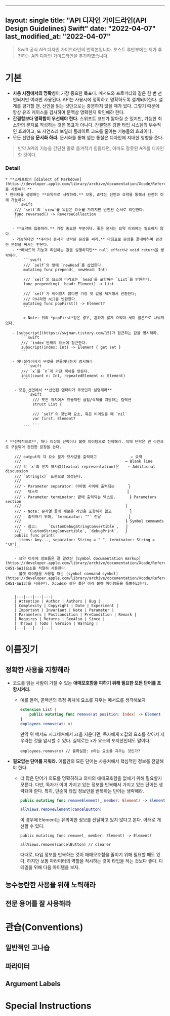
---
layout: single
title: "API 디자인 가이드라인(API Design Guidelines) Swift"
date: "2022-04-07"
last_modified_at: "2022-04-07"
---

> Swift 공식 API 디자인 가이드라인의 번역본입니다.
> 포스트 후반부에는 제가 추천하는 API 디자인 가이드라인을 추가하였습니다.

# 기본

- **사용 시점에서의 명확성**이 가장 중요한 목표다. 메서드와 프로퍼티와 같은 한 번 선언되지만 여러번 사용된다. API는 사용시에 정확하고 명확하도록 설계되야한다. 설계를 평가할 땐, 선언을 읽는 것만으로는 충분하지 않을 때가 있다. 그렇기 때문에 항상 유즈 케이스를 검사하여 문맥상 명확한지 확인애햐 한다.
- **간결함보다 명확함이 우선돼야 한다.** 스위프트 코드가 짧아질 순 있지만, 가능한 최소한의 문자로 작성하는 것은 목표가 아니다. 간결함은 강한 타입 시스템의 부수적인 효과이고, 또 자연스레 보일러 플레이트 코드를 줄이는 기능들의 효과이다.
- 모든 선언을 **문서화 하라.** 문서화를 통해 얻는 통찰은 디자인에 지대한 영향을 준다.

> 만약 API의 기능을 간단한 말로 옮겨적기 힘들다면, 아마도 잘못된 API를 디자인한 것이다.

### Detail

    * **스위프트의 [dialect of Markdown](https://developer.apple.com/library/archive/documentation/Xcode/Reference/xcode_markup_formatting_ref/)을 사용해라.**
    * 엔터티를 설명하는 **요약으로 시작하라.** 보통, API는 선언과 요약을 통해서 완전히 이해 가능하다.
        ```swift
        /// `self`의 `view`를 똑같은 요소를 가지지만 반전된 순서로 리턴한다.
        func reversed() -> ReverseCollection
        ```
           
       - **요약에 집중하라.** 가장 중요한 부분이다. 좋은 문서는 요약 이외에는 필요하지 않다.
       - 가능하다면 **주어나 동사가 생략된 문장을 써라.** 마침표로 문장을 끝내야하며 완전한 문장을 써서는 안된다.
       - **메서드의 기능과 리턴하는 값을 설명하지만** null effect나 void return을 생략하라.
            ```swift
            /// `self`의 앞에 `newHead`를 삽입한다.
            mutating func prepend(_ newHead: Int)

            /// `self`의 요소에 따라오는 `head`를 포함하는 `List`를 반환한다. 
            func prepending(_ head: Element) -> List

            /// `self`가 비어있지 않다면 가장 첫 값을 제거해서 반환한다;
            /// 아니라면 nil을 반환한다.
            mutating func popFirst() -> Element?
            ```
               
            > Note: 위의 *popFirst*같은 경우, 흔하지 않게 요약이 세미 콜론으로 나눠져있다.
           
       - [subscript](https://swjman.tistory.com/15)가 접근하는 값을 명시해라.
           ```swift
           /// `index`번째의 요소에 접근한다.
           subscript(index: Int) -> Element { get set }
           ```
               
       - 이니셜라이저가 무엇을 만들어내는지 명시해라
            ```swift
           /// `x`를 `n`개 가진 객체를 만든다.
           init(count n: Int, repeatedElement x: Element)
           ```
          
        - 모든 선언에서 **선언된 엔터티가 무엇인지 설명해라**
            ```swift
                /// 모든 위치에서 효율적인 삽입/삭제를 지원하는 컬렉션 
                struct List {

                /// `self`의 첫번째 요소, 혹은 비어있을 때 `nil` 
                var first: Element?
                ...
            ```
       
       
    * **선택적으로**, 하나 이상의 단락이나 불렛 아이템으로 진행해라. 이때 단락은 빈 라인으로 구분되며 완전한 문장을 쓴다.
        ```
        /// output의 각 요소 문자 묘사값을 출력하고               ← 요약
        ///                                              ← Blank line
        /// 각 `x`의 문자 묘사값(textual representation)은    ← Additional discussion
        /// `String(x)` 표현으로 생성된다.
        ///
        /// - Parameter separator: 아이템 사이에 출력되는      ⎫
        ///   텍스트                                       ⎟
        /// - Parameter terminator: 끝에 출력되는 텍스트.      ⎬ Parameters section
        ///                                              ⎭
        /// - Note: 문자열 끝에 새로운 라인을 포함하지 않고        ⎫
        ///   출력하기 위해, `terminator: ""` 전달            ⎟
        ///                                              ⎬ Symbol commands
        /// - 참고:     `CustomDebugStringConvertible`,   ⎟
        ///   `CustomStringConvertible`, `debugPrint`.   ⎭
        public func print(
        _ items: Any..., separator: String = " ", terminator: String = "\n")
        ```
        
        - 요약 이후에 정보들은 잘 알려진 [Symbol documentation markup](https://developer.apple.com/library/archive/documentation/Xcode/Reference/xcode_markup_formatting_ref/SymbolDocumentation.html#//apple_ref/doc/uid/TP40016497-CH51-SW1)요소를 적절히 사용한다. 
        - 불렛 아이템을 사용할 때는 [symbol command symbol](https://developer.apple.com/library/archive/documentation/Xcode/Reference/xcode_markup_formatting_ref/SymbolDocumentation.html#//apple_ref/doc/uid/TP40016497-CH51-SW13)를 사용한다. Xcode와 같은 툴은 아래 불렛 아이템들을 특별취급한다.   
        
   
        |---|---|---|---|
        | Attention | Author | Authors | Bug |    
        | Complexity | Copyright | Date | Experiment |   
        | Important | Invariant | Note | Parameter |     
        | Parameters | Postcondition | PreCondition | Remark |
        | Requires | Returns | SeeAlso | Since |
        | Throws | ToDo | Version | Warning |
        |---|---|---|---|
           

   
# 이름짓기

## 정확한 사용을 지향해라

- 코드를 읽는 사람이 가질 수 있는 **애매모호함을 피하기 위해 필요한 모든 단어를 포함시켜라.**
    - 예를 들어, 콜렉션의 특정 위치에 요소를 지우는 메서드를 생각해보자
        ```swift
        extension List {
            public mutating func remove(at position: Index) -> Element
        }
        employees.remove(at: x)
        ```
    
        만약 위 메서드 시그네쳐에서 `at`을 지운다면, 독자에게 x 값의 요소를 찾아서 지우라는 것을 암시할 수 있다. 실제로는 x가 요소의 포지션인데도 말이다.
        ```
        employees.remove(x) // 불확실함: x라는 요소를 지우는 것인가?
        ```
    
- **필요없는 단어를 지워라.** 이름안의 모든 단어는 사용처에서 핵심적인 정보를 전달해야 한다.
    - 더 많은 단어가 의도를 명확히하고 의미의 애매모호함을 없애기 위해 필요할지모른다. 다만, 독자가 이미 가지고 있는 정보를 반복해서 가지고 있는 단어는 생략돼야 한다. 특히, 단순히 타입 정보만을 반복하는 단어는 생략해라.
        ```swift 
        public mutating func removeElement(_ member: Element) -> Element?

        allViews.removeElement(cancelButton)
        ```
        
        이 경우에 Element는 유의미한 정보를 전달하고 있지 않다고 본다. 아래로 개선할 수 있다.
        ```
        public mutating func remove(_ member: Element) -> Element?

        allViews.remove(cancelButton) // clearer
        ```
          
        때때로, 타입 정보를 반복하는 것이 애매모호함을 줄이기 위해 필요할 때도 있다, 하지만 보통 파라미터의 역할을 적시하는 것이 타입을 적는 것보다 좋다. 디테일을 위해 다음 아이템을 보자.

## 능수능란한 사용을 위해 노력해라

## 전문 용어를 잘 사용해라


# 관습(Conventions)

## 일반적인 고나습

## 파라미터

## Argument Labels


# Special Instructions

